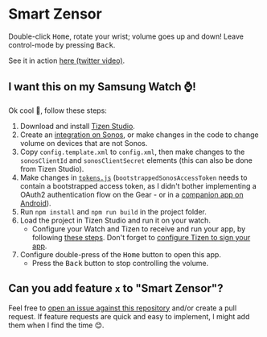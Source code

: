 # Smart Zensor

Double-click <kbd>Home</kbd>, rotate your wrist; volume goes up and down! Leave control-mode by pressing <kbd>Back</kbd>.

See it in action [here (twitter video)](https://twitter.com/AndreasHassing/status/1265571056078725125).

## I want this on my Samsung Watch ⌚!

Ok cool 🍦, follow these steps:

1. Download and install [Tizen Studio](https://developer.tizen.org/ko/development/tizen-studio/download).
1. Create an [integration on Sonos](https://integration.sonos.com/integrations), or make changes in the code to change volume on devices that are not Sonos.
1. Copy `config.template.xml` to `config.xml`, then make changes to the `sonosClientId` and `sonosClientSecret` elements (this can also be done from Tizen Studio).
1. Make changes in [`tokens.js`](./src/tokens.js) (`bootstrappedSonosAccessToken` needs to contain a bootstrapped access token, as I didn't bother implementing a OAuth2 authentication flow on the Gear - or in a [companion app on Android](https://developer.samsung.com/galaxy-watch-develop/creating-your-first-app/web-companion/setup-sdk.html)).
1. Run `npm install` and `npm run build` in the project folder.
1. Load the project in Tizen Studio and run it on your watch.
    - Configure your Watch and Tizen to receive and run your app, by following [these steps](https://developer.samsung.com/galaxy-watch-develop/creating-your-first-app/web.html#target). Don't forget to [configure Tizen to sign your app](https://docs.tizen.org/application/tizen-studio/common-tools/certificate-registration).
1. Configure double-press of the <kbd>Home</kbd> button to open this app.
    - Press the <kbd>Back</kbd> button to stop controlling the volume.

## Can you add feature `x` to "Smart Zensor"?

Feel free to [open an issue against this repository](https://github.com/AndreasHassing/SmartZensor/issues/new) and/or create a pull request. If feature requests are quick and easy to implement, I might add them when I find the time 😊.
